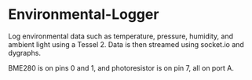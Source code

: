 # Environmental-Logger
Log environmental data such as temperature, pressure, humidity, and ambient light using a Tessel 2. Data is then streamed using socket.io and dygraphs.

BME280 is on pins 0 and 1, and photoresistor is on pin 7, all on port A.
